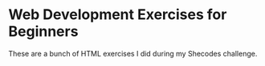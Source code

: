 # Web Development Exercises for Beginners

These are a bunch of HTML exercises I did during my Shecodes challenge.
